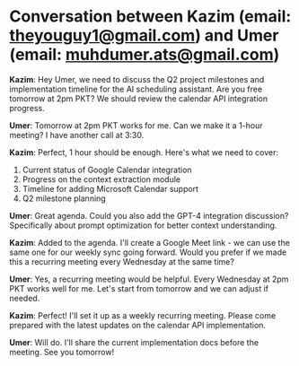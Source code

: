 # Conversation between Kazim (email: theyouguy1@gmail.com) and Umer (email: muhdumer.ats@gmail.com)

**Kazim**: Hey Umer, we need to discuss the Q2 project milestones and implementation timeline for the AI scheduling assistant. Are you free tomorrow at 2pm PKT? We should review the calendar API integration progress.

**Umer**: Tomorrow at 2pm PKT works for me. Can we make it a 1-hour meeting? I have another call at 3:30.

**Kazim**: Perfect, 1 hour should be enough. Here's what we need to cover:
1. Current status of Google Calendar integration
2. Progress on the context extraction module
3. Timeline for adding Microsoft Calendar support
4. Q2 milestone planning

**Umer**: Great agenda. Could you also add the GPT-4 integration discussion? Specifically about prompt optimization for better context understanding.

**Kazim**: Added to the agenda. I'll create a Google Meet link - we can use the same one for our weekly sync going forward. Would you prefer if we made this a recurring meeting every Wednesday at the same time?

**Umer**: Yes, a recurring meeting would be helpful. Every Wednesday at 2pm PKT works well for me. Let's start from tomorrow and we can adjust if needed.

**Kazim**: Perfect! I'll set it up as a weekly recurring meeting. Please come prepared with the latest updates on the calendar API implementation.

**Umer**: Will do. I'll share the current implementation docs before the meeting. See you tomorrow!